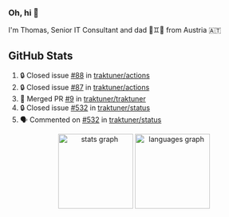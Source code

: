 ### Oh, hi 👋

I'm Thomas, Senior IT Consultant and dad 👶♊️👶 from Austria 🇦🇹

<!--
**traktuner/traktuner** is a ✨ _special_ ✨ repository because its `README.md` (this file) appears on your GitHub profile.

Here are some ideas to get you started:

- 🔭 I’m currently working on ...
- 🌱 I’m currently learning ...
- 👯 I’m looking to collaborate on ...
- 🤔 I’m looking for help with ...
- 💬 Ask me about ...
- 📫 How to reach me: ...
- 😄 Pronouns: ...
- ⚡ Fun fact: ...
-->

</div>

## GitHub Stats
<!--START_SECTION:activity-->
1. 🔒 Closed issue [#88](https://github.com/traktuner/actions/issues/88) in [traktuner/actions](https://github.com/traktuner/actions)
2. 🔒 Closed issue [#87](https://github.com/traktuner/actions/issues/87) in [traktuner/actions](https://github.com/traktuner/actions)
3. 🎉 Merged PR [#9](https://github.com/traktuner/traktuner/pull/9) in [traktuner/traktuner](https://github.com/traktuner/traktuner)
4. 🔒 Closed issue [#532](https://github.com/traktuner/status/issues/532) in [traktuner/status](https://github.com/traktuner/status)
5. 🗣 Commented on [#532](https://github.com/traktuner/status/issues/532#issuecomment-2709433001) in [traktuner/status](https://github.com/traktuner/status)
<!--END_SECTION:activity-->

<div align="center">
  <img src="https://github-readme-stats.vercel.app/api?username=traktuner&hide_title=false&hide_rank=false&show_icons=true&include_all_commits=true&count_private=true&disable_animations=false&theme=dracula&locale=en&hide_border=false&order=1" height="150" alt="stats graph"  />
  <img src="https://github-readme-stats.vercel.app/api/top-langs?username=traktuner&locale=en&hide_title=false&layout=compact&card_width=320&langs_count=5&theme=dracula&hide_border=false&order=2" height="150" alt="languages graph"  />
</div>
